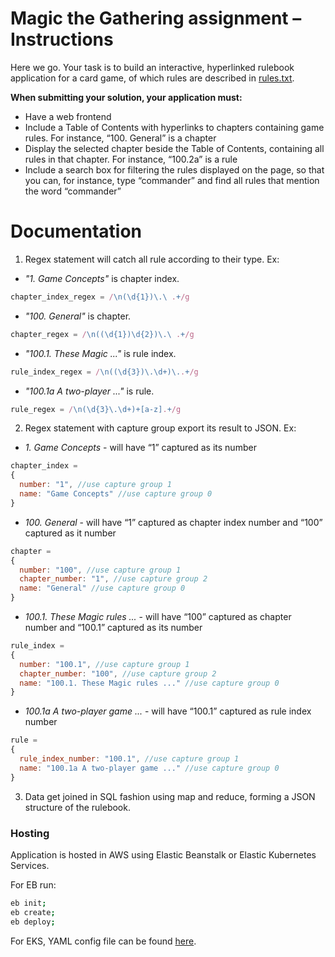 # Magic the Gathering assignment – Instructions

Here we go. Your task is to build an interactive, hyperlinked rulebook application for a card game, of which rules are described in <a href="https://media.wizards.com/2021/downloads/MagicCompRules%2020210419.txt">rules.txt</a>.

**When submitting your solution, your application must:**

* Have a web frontend
* Include a Table of Contents with hyperlinks to chapters containing game rules. For instance, “100. General” is a chapter
* Display the selected chapter beside the Table of Contents, containing all rules in that chapter. For instance, “100.2a” is a rule
* Include a search box for filtering the rules displayed on the page, so that you can, for instance, type “commander” and find all rules that mention the word “commander”


# Documentation
1. Regex statement will catch all rule according to their type. Ex: 
* *"1. Game Concepts"* is chapter index.
```javascript
chapter_index_regex = /\n(\d{1})\.\ .+/g
```
* *"100. General"* is chapter.
```javascript
chapter_regex = /\n((\d{1})\d{2})\.\ .+/g
```
* *"100.1. These Magic ..."* is rule index.
```javascript
rule_index_regex = /\n((\d{3})\.\d+)\..+/g
```
* *"100.1a A two-player ..."* is rule.
```javascript
rule_regex = /\n(\d{3}\.\d+)+[a-z].+/g
```

2. Regex statement with capture group export its result to JSON. Ex:

* *1. Game Concepts* - will have “1” captured as its number
```javascript
chapter_index =
{
  number: "1", //use capture group 1
  name: "Game Concepts" //use capture group 0
}
```
* *100. General* - will have “1” captured as chapter index number and “100” captured as it number
```javascript
chapter =
{
  number: "100", //use capture group 1
  chapter_number: "1", //use capture group 2
  name: "General" //use capture group 0
}
```
* *100.1. These Magic rules ...* - will have “100” captured as chapter number and “100.1” captured as its number
```javascript
rule_index =
{
  number: "100.1", //use capture group 1
  chapter_number: "100", //use capture group 2
  name: "100.1. These Magic rules ..." //use capture group 0
}
```
* *100.1a A two-player game ...* - will have “100.1” captured as rule index number
```javascript
rule =
{
  rule_index_number: "100.1", //use capture group 1
  name: "100.1a A two-player game ..." //use capture group 0
}
```

3. Data get joined in SQL fashion using map and reduce, forming a JSON structure of the rulebook.

### Hosting
Application is hosted in AWS using Elastic Beanstalk or Elastic Kubernetes Services.

For EB run:
```bash
eb init;
eb create;
eb deploy;
```
For EKS, YAML config file can be found <a href="https://github.com/ThangEthan/reaktor-kube/blob/master/api.yaml">here</a>.
